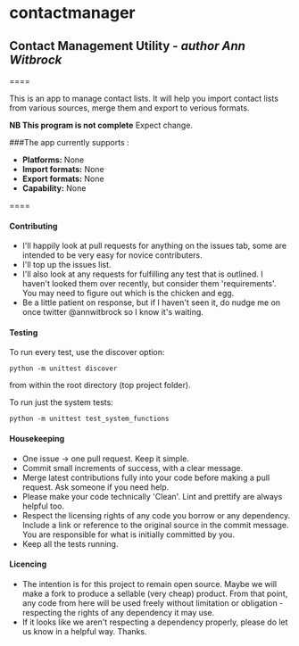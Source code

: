 # contactmanager

## Contact Management Utility     -    *author Ann Witbrock*
====

This is an app to manage contact lists.
It will help you import contact lists from various sources, merge them and export to verious formats.

**NB This program is not complete**
Expect change.

###The app currently supports :
- **Platforms:** None
- **Import formats:** None
- **Export formats:** None
- **Capability:** None

====
#### Contributing
- I'll happily look at pull requests for anything on the issues tab, some are intended to be very easy for novice contributers.
- I'll top up the issues list.
- I'll also look at any requests for fulfilling any test that is outlined. I haven't looked them over recently, but consider them 'requirements'. You may need to figure out which is the chicken and egg.
- Be a little patient on response, but if I haven't seen it, do nudge me on once twitter @annwitbrock so I know it's waiting.

#### Testing
To run every test, use the discover option:
```
python -m unittest discover
```
from within the root directory (top project folder).

To run just the system tests:
```
python -m unittest test_system_functions
```

#### Housekeeping
- One issue -> one pull request. Keep it simple.
- Commit small increments of success, with a clear message.
- Merge latest contributions fully into your code before making a pull request. Ask someone if you need help.
- Please make your code technically 'Clean'. Lint and prettify are always helpful too.
- Respect the licensing rights of any code you borrow or any dependency. Include a link or reference to the original source in the commit message. You are responsible for what is initially committed by you.
- Keep all the tests running.

#### Licencing
- The intention is for this project to remain open source. Maybe we will make a fork to produce a sellable (very cheap) product. From that point, any code from here will be used freely without limitation or obligation - respecting the rights of any dependency it may use.
- If it looks like we aren't respecting a dependency properly, please do let us know in a helpful way. Thanks.


